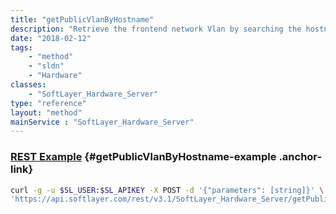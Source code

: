 ```yaml
---
title: "getPublicVlanByHostname"
description: "Retrieve the frontend network Vlan by searching the hostname of a server "
date: "2018-02-12"
tags:
    - "method"
    - "sldn"
    - "Hardware"
classes:
    - "SoftLayer_Hardware_Server"
type: "reference"
layout: "method"
mainService : "SoftLayer_Hardware_Server"
---
```


### [REST Example](#getPublicVlanByHostname-example) <a href="/article/rest/"><i class="fas fa-question"></i></a> {#getPublicVlanByHostname-example .anchor-link} 
```bash
curl -g -u $SL_USER:$SL_APIKEY -X POST -d '{"parameters": [string]}' \
'https://api.softlayer.com/rest/v3.1/SoftLayer_Hardware_Server/getPublicVlanByHostname'
```
